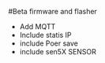 #Beta firmware and flasher
- Add MQTT
- Include statis IP
- include Poer save
- include sen5X SENSOR
